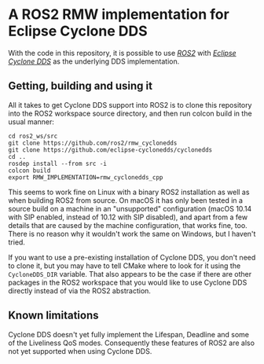 # A ROS2 RMW implementation for Eclipse Cyclone DDS

With the code in this repository, it is possible to use [*ROS2*](https://index.ros.org/doc/ros2)
with [*Eclipse Cyclone DDS*](https://github.com/eclipse-cyclonedds/cyclonedds) as the underlying DDS
implementation.

## Getting, building and using it

All it takes to get Cyclone DDS support into ROS2 is to clone this repository into the ROS2 workspace
source directory, and then run colcon build in the usual manner:

    cd ros2_ws/src
    git clone https://github.com/ros2/rmw_cyclonedds
    git clone https://github.com/eclipse-cyclonedds/cyclonedds
    cd ..
    rosdep install --from src -i
    colcon build
    export RMW_IMPLEMENTATION=rmw_cyclonedds_cpp

This seems to work fine on Linux with a binary ROS2 installation as well as when building ROS2 from
source.  On macOS it has only been tested in a source build on a machine in an "unsupported"
configuration (macOS 10.14 with SIP enabled, instead of 10.12 with SIP disabled), and apart from a
few details that are caused by the machine configuration, that works fine, too.  There is no reason
why it wouldn't work the same on Windows, but I haven't tried.

If you want to use a pre-existing installation of Cyclone DDS, you don't need to clone it, but you
may have to tell CMake where to look for it using the `CycloneDDS_DIR` variable.  That also appears
to be the case if there are other packages in the ROS2 workspace that you would like to use Cyclone
DDS directly instead of via the ROS2 abstraction.

## Known limitations

Cyclone DDS doesn't yet fully implement the Lifespan, Deadline and some of the Liveliness QoS modes.
Consequently these features of ROS2 are also not yet supported when using Cyclone DDS.

